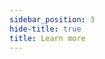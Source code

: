```yaml
---
sidebar_position: 3
hide-title: true
title: Learn more
---
```


<!--
import Docs from "../../src/components/docsHome";

<Docs />
-->

